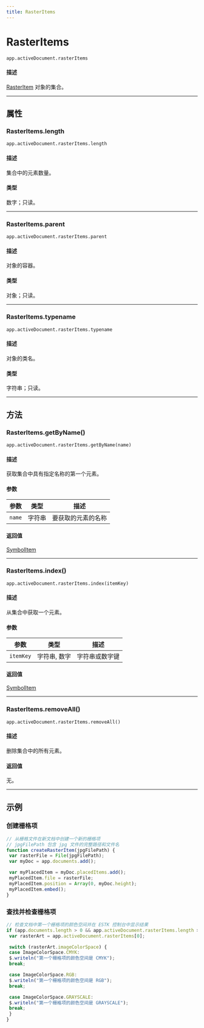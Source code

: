 ```yaml
---
title: RasterItems
---
```

# RasterItems

`app.activeDocument.rasterItems`

#### 描述

[RasterItem](.././RasterItem) 对象的集合。

---

## 属性

### RasterItems.length

`app.activeDocument.rasterItems.length`

#### 描述

集合中的元素数量。

#### 类型

数字；只读。

---

### RasterItems.parent

`app.activeDocument.rasterItems.parent`

#### 描述

对象的容器。

#### 类型

对象；只读。

---

### RasterItems.typename

`app.activeDocument.rasterItems.typename`

#### 描述

对象的类名。

#### 类型

字符串；只读。

---

## 方法

### RasterItems.getByName()

`app.activeDocument.rasterItems.getByName(name)`

#### 描述

获取集合中具有指定名称的第一个元素。

#### 参数

| 参数 | 类型 | 描述 |
| --- | --- | --- |
| `name` | 字符串 | 要获取的元素的名称 |

#### 返回值

[SymbolItem](.././SymbolItem)

---

### RasterItems.index()

`app.activeDocument.rasterItems.index(itemKey)`

#### 描述

从集合中获取一个元素。

#### 参数

| 参数 | 类型 | 描述 |
| --- | --- | --- |
| `itemKey` | 字符串, 数字 | 字符串或数字键 |

#### 返回值

[SymbolItem](.././SymbolItem)

---

### RasterItems.removeAll()

`app.activeDocument.rasterItems.removeAll()`

#### 描述

删除集合中的所有元素。

#### 返回值

无。

---

## 示例

### 创建栅格项

```javascript
// 从栅格文件在新文档中创建一个新的栅格项
// jpgFilePath 包含 jpg 文件的完整路径和文件名
function createRasterItem(jpgFilePath) {
 var rasterFile = File(jpgFilePath);
 var myDoc = app.documents.add();

 var myPlacedItem = myDoc.placedItems.add();
 myPlacedItem.file = rasterFile;
 myPlacedItem.position = Array(0, myDoc.height);
 myPlacedItem.embed();
}
```

### 查找并检查栅格项

```javascript
// 检查文档中第一个栅格项的颜色空间并在 ESTK 控制台中显示结果
if (app.documents.length > 0 && app.activeDocument.rasterItems.length > 0) {
 var rasterArt = app.activeDocument.rasterItems[0];

 switch (rasterArt.imageColorSpace) {
 case ImageColorSpace.CMYK:
 $.writeln("第一个栅格项的颜色空间是 CMYK");
 break;

 case ImageColorSpace.RGB:
 $.writeln("第一个栅格项的颜色空间是 RGB");
 break;

 case ImageColorSpace.GRAYSCALE:
 $.writeln("第一个栅格项的颜色空间是 GRAYSCALE");
 break;
 }
}
```

